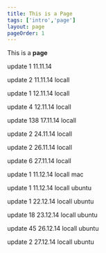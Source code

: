 ```yaml
---
title: This is a Page
tags: ['intro','page']
layout: page
pageOrder: 1
---
```


This is a **page**

update 1 11.11.14

update 2 11.11.14 locall

update 1 12.11.14 locall

update 4 12.11.14 locall

update 138 17.11.14 locall

update 2 24.11.14 locall

update 2 26.11.14 locall

update 6 27.11.14 locall

update 1 11.12.14 locall mac

update 1 11.12.14 locall ubuntu

update 1 22.12.14 locall ubuntu

update 18 23.12.14 locall ubuntu

update 45 26.12.14 locall ubuntu

update 2 27.12.14 locall ubuntu
